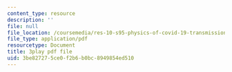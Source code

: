 ```yaml
---
content_type: resource
description: ''
file: null
file_location: /coursemedia/res-10-s95-physics-of-covid-19-transmission-fall-2020/3be827275ce0f2b6b0bc8949854ed510_F0sz463hx3U.pdf
file_type: application/pdf
resourcetype: Document
title: 3play pdf file
uid: 3be82727-5ce0-f2b6-b0bc-8949854ed510
---
```

